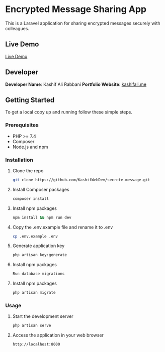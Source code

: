 # Encrypted Message Sharing App

This is a Laravel application for sharing encrypted messages securely with colleagues.

## Live Demo

[Live Demo](https://encrypted.kashifali.me/)

## Developer

**Developer Name**: Kashif Ali Rabbani
**Portfolio Website**: [kashifali.me](https://kashifali.me)

## Getting Started

To get a local copy up and running follow these simple steps.

### Prerequisites

- PHP >= 7.4
- Composer
- Node.js and npm

### Installation

1. Clone the repo
   ```sh
   git clone https://github.com/KashifWebDev/secrete-message.git
2. Install Composer packages
   ```sh
   composer install
3. Install npm packages
   ```sh
   npm install && npm run dev
4. Copy the .env.example file and rename it to .env
   ```sh
   cp .env.example .env
5. Generate application key
   ```sh
   php artisan key:generate
6. Install npm packages
   ```sh
   Run database migrations
7. Install npm packages
   ```sh
   php artisan migrate


### Usage

1. Start the development server
   ```sh
   php artisan serve
2. Access the application in your web browser
   ```sh
   http://localhost:8000
